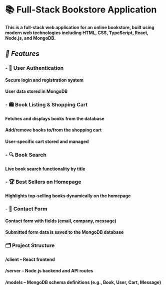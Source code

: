 # 📚 Full-Stack Bookstore Application
#### This is a full-stack web application for an online bookstore, built using modern web technologies including HTML, CSS, TypeScript, React, Node.js, and MongoDB.

## ***🚀 Features***
### - 🔐 User Authentication
#### Secure login and registration system
#### User data stored in MongoDB
### - 🛍️ Book Listing & Shopping Cart
#### Fetches and displays books from the database
#### Add/remove books to/from the shopping cart
#### User-specific cart stored and managed
### - 🔍 Book Search
#### Live book search functionality by title
### - 🏆 Best Sellers on Homepage
#### Highlights top-selling books dynamically on the homepage
### - 🧾 Contact Form
#### Contact form with fields (email, company, message)
#### Submitted form data is saved to the MongoDB database

### 🗂️ Project Structure
#### /client – React frontend
#### /server – Node.js backend and API routes
#### /models – MongoDB schema definitions (e.g., Book, User, Cart, Message)



